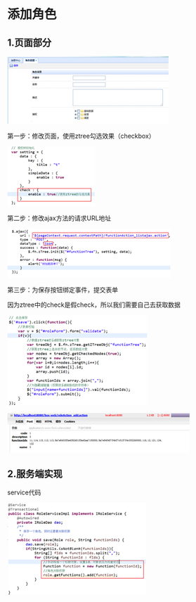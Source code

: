 # 添加角色

## 1.页面部分

![](../../../.gitbook/assets/image%20%28213%29.png)

第一步：修改页面，使用ztree勾选效果（checkbox）

![](../../../.gitbook/assets/image%20%28186%29.png)

第二步：修改ajax方法的请求URL地址

![](../../../.gitbook/assets/image%20%28216%29.png)

第三步：为保存按钮绑定事件，提交表单

因为ztree中的check是假check，所以我们需要自己去获取数据

![](../../../.gitbook/assets/image%20%2887%29.png)

![](../../../.gitbook/assets/image%20%2861%29.png)

## 2.服务端实现

service代码

![](../../../.gitbook/assets/image%20%2815%29.png)

